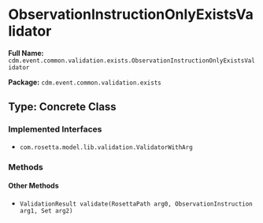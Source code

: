 # ObservationInstructionOnlyExistsValidator

**Full Name:** `cdm.event.common.validation.exists.ObservationInstructionOnlyExistsValidator`

**Package:** `cdm.event.common.validation.exists`

## Type: Concrete Class

### Implemented Interfaces

- `com.rosetta.model.lib.validation.ValidatorWithArg`

### Methods

#### Other Methods

- `ValidationResult validate(RosettaPath arg0, ObservationInstruction arg1, Set arg2)`

